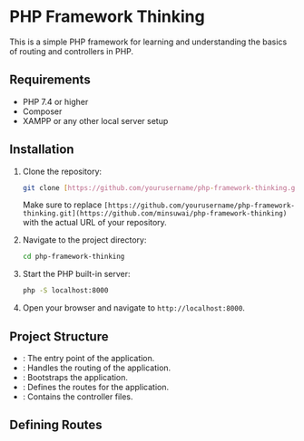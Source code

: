 # PHP Framework Thinking

This is a simple PHP framework for learning and understanding the basics of routing and controllers in PHP.

## Requirements

- PHP 7.4 or higher
- Composer
- XAMPP or any other local server setup

## Installation

1. Clone the repository:

   ```sh
   git clone [https://github.com/yourusername/php-framework-thinking.git](https://github.com/minsuwai/php-framework-thinking)
   ```

   Make sure to replace `[https://github.com/yourusername/php-framework-thinking.git](https://github.com/minsuwai/php-framework-thinking)` with the actual URL of your repository.

2. Navigate to the project directory:

   ```sh
   cd php-framework-thinking
   ```

3. Start the PHP built-in server:

   ```sh
   php -S localhost:8000
   ```

4. Open your browser and navigate to `http://localhost:8000`.

## Project Structure

- : The entry point of the application.
- : Handles the routing of the application.
- : Bootstraps the application.
- : Defines the routes for the application.
- : Contains the controller files.

## Defining Routes
